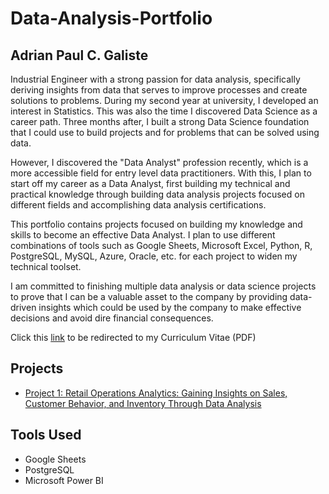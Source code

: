 # Data-Analysis-Portfolio

## Adrian Paul C. Galiste

Industrial Engineer with a strong passion for data analysis, specifically deriving insights from data that serves to improve processes and create solutions to problems. During my second year at university, I developed an interest in Statistics. This was also the time I discovered Data Science as a career path. Three months after, I built a strong Data Science foundation that I could use to build projects and for problems that can be solved using data. 

However, I discovered the "Data Analyst" profession recently, which is a more accessible field for entry level data practitioners. With this, I plan to start off my career as a Data Analyst, first building my technical and practical knowledge through building data analysis projects focused on different fields and accomplishing data analysis certifications.

This portfolio contains projects focused on building my knowledge and skills to become an effective Data Analyst. I plan to use different combinations of tools such as Google Sheets, Microsoft Excel, Python, R, PostgreSQL, MySQL, Azure, Oracle, etc. for each project to widen my technical toolset.

I am committed to finishing multiple data analysis or data science projects to prove that I can be a valuable asset to the company by providing data-driven insights which could be used by the company to make effective decisions and avoid dire financial consequences. 

Click this [link](assets/GALISTEADRIANPAUL_RESUME.pdf) to be redirected to my Curriculum Vitae (PDF)

## Projects

* [Project 1: Retail Operations Analytics: Gaining Insights on Sales, Customer Behavior, and Inventory Through Data Analysis](project-1(Retail))


## Tools Used
* Google Sheets
* PostgreSQL
* Microsoft Power BI
